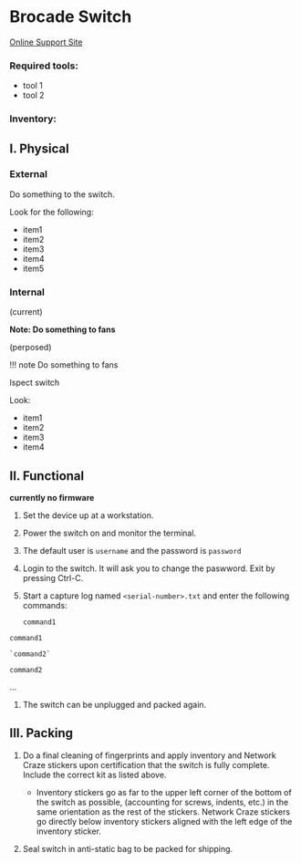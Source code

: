 # Brocade Switch

[Online Support Site](https://google.com)

### Required tools:

- tool 1
- tool 2

### Inventory:


## I. Physical

### External

Do something to the switch.
  
Look for the following:

- item1
- item2
- item3
- item4
- item5

### Internal

(current)

**Note: Do something to fans**

(perposed)

!!! note
    Do something to fans

Ispect switch

Look:

- item1
- item2
- item3
- item4

## II. Functional

**currently no firmware**

1. Set the device up at a workstation.

1. Power the switch on and monitor the terminal.

1. The default user is `username` and the password is `password`

1. Login to the switch. It will ask you to change the paswword. Exit by pressing Ctrl-C.

1. Start a capture log named `<serial-number>.txt` and enter the following commands:

    `command1`

```
command1
```

    `command2`
    

```
command2
```
...

1. The switch can be unplugged and packed again.

## III. Packing

1. Do a final cleaning of fingerprints and apply inventory and Network Craze stickers upon certification that the switch is fully complete. Include the correct kit as listed above.

	- Inventory stickers go as far to the upper left corner of the bottom of the switch as possible, (accounting for screws, indents, etc.) in the same orientation as the rest of the stickers.  Network Craze stickers go directly below inventory stickers aligned with the left edge of the inventory sticker.
	
1. Seal switch in anti-static bag to be packed for shipping.